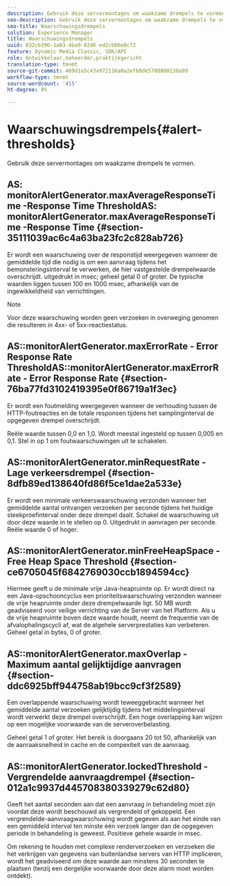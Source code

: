 ```yaml
---
description: Gebruik deze servermontages om waakzame drempels te vormen.
seo-description: Gebruik deze servermontages om waakzame drempels te vormen.
seo-title: Waarschuwingsdrempels
solution: Experience Manager
title: Waarschuwingsdrempels
uuid: 032cb396-1a03-4ba9-82d6-ed2cb06e8cf2
feature: Dynamic Media Classic, SDK/API
role: Ontwikkelaar,beheerder,praktijkgericht
translation-type: tm+mt
source-git-commit: 469d1a5c43a972116a8a2efb0de5708800130a99
workflow-type: tm+mt
source-wordcount: '415'
ht-degree: 0%

---
```



# Waarschuwingsdrempels{#alert-thresholds}

Gebruik deze servermontages om waakzame drempels te vormen.

## AS: monitorAlertGenerator.maxAverageResponseTime -Response Time ThresholdAS: monitorAlertGenerator.maxAverageResponseTime -Response Time {#section-35111039ac6c4a63ba23fc2c828ab726}

Er wordt een waarschuwing over de responstijd weergegeven wanneer de gemiddelde tijd die nodig is om een aanvraag tijdens het bemonsteringsinterval te verwerken, de hier vastgestelde drempelwaarde overschrijdt. uitgedrukt in msec; geheel getal 0 of groter. De typische waarden liggen tussen 100 en 1000 msec, afhankelijk van de ingewikkeldheid van verrichtingen.

>[!NOTE]
>
>Voor deze waarschuwing worden geen verzoeken in overweging genomen die resulteren in 4xx- of 5xx-reactiestatus.

## AS::monitorAlertGenerator.maxErrorRate - Error Response Rate ThresholdAS::monitorAlertGenerator.maxErrorRate - Error Response Rate {#section-76ba77fd3102419395e0f86719a1f3ec}

Er wordt een foutmelding weergegeven wanneer de verhouding tussen de HTTP-foutreacties en de totale responsen tijdens het samplinginterval de opgegeven drempel overschrijdt.

Reële waarde tussen 0,0 en 1,0. Wordt meestal ingesteld op tussen 0,005 en 0,1. Stel in op 1 om foutwaarschuwingen uit te schakelen.

## AS::monitorAlertGenerator.minRequestRate - Lage verkeersdrempel {#section-8dfb89ed138640fd86f5ce1dae2a533e}

Er wordt een minimale verkeerswaarschuwing verzonden wanneer het gemiddelde aantal ontvangen verzoeken per seconde tijdens het huidige steekproefinterval onder deze drempel daalt. Schakel de waarschuwing uit door deze waarde in te stellen op 0. Uitgedrukt in aanvragen per seconde. Reële waarde 0 of hoger.

## AS::monitorAlertGenerator.minFreeHeapSpace -Free Heap Space Threshold {#section-ce6705045f6842769030ccb1894594cc}

Hiermee geeft u de minimale vrije Java-heapruimte op. Er wordt direct na een Java-opschooncyclus een prioriteitswaarschuwing verzonden wanneer de vrije heapruimte onder deze drempelwaarde ligt. 50 MB wordt geadviseerd voor veilige verrichting van de Server van het Platform. Als u de vrije heapruimte boven deze waarde houdt, neemt de frequentie van de afvalophalingscycli af, wat de algehele serverprestaties kan verbeteren. Geheel getal in bytes, 0 of groter.

## AS::monitorAlertGenerator.maxOverlap - Maximum aantal gelijktijdige aanvragen {#section-ddc6925bff944758ab19bcc9cf3f2589}

Een overlappende waarschuwing wordt teweeggebracht wanneer het gemiddelde aantal verzoeken gelijktijdig tijdens het middelingsinterval wordt verwerkt deze drempel overschrijdt. Een hoge overlapping kan wijzen op een mogelijke voorwaarde van de serveroverbelasting.

Geheel getal 1 of groter. Het bereik is doorgaans 20 tot 50, afhankelijk van de aanraaksnelheid in cache en de compexiteit van de aanvraag.

## AS::monitorAlertGenerator.lockedThreshold - Vergrendelde aanvraagdrempel {#section-012a1c9937d445708380339279c62d80}

Geeft het aantal seconden aan dat een aanvraag in behandeling moet zijn voordat deze wordt beschouwd als vergrendeld of gekoppeld. Een vergrendelde-aanvraagwaarschuwing wordt gegeven als aan het einde van een gemiddeld interval ten minste één verzoek langer dan de opgegeven periode in behandeling is geweest. Positieve gehele waarde in msec.

Om rekening te houden met complexe renderverzoeken en verzoeken die het verkrijgen van gegevens van buitenlandse servers van HTTP impliceren, wordt het geadviseerd om deze waarde aan minstens 30 seconden te plaatsen (tenzij een dergelijke voorwaarde door deze alarm moet worden ontdekt).
